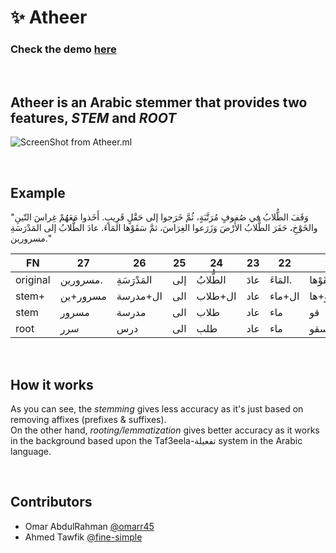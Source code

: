 # ✨ Atheer

### Check the demo [here](http://atheer.ml)

<br>

## Atheer is an Arabic stemmer that provides two features, *STEM* and *ROOT*

![ScreenShot from Atheer.ml](https://user-images.githubusercontent.com/58887202/171515129-da6db888-81b7-4b3d-b384-ecf902e8f647.png)

<br>

## Example
"وَقَفَ الطُّلابُ في صُفوفٍ مُرَتَّبَةٍ، ثُمَّ خَرَجوا إلى حَقْلٍ قَرِيبٍ. أَخَذوا مَعَهُمْ غِراسَ التّينِ والخَوْخِ، حَفَرَ الطُّلابُ الأَرْضَ وَزَرَعوا الغِرَاسَ، ثمَّ سَقَوْها المَاءَ. عادَ الطُّلابُ إلى المَدْرَسَةِ مسرورين."

|FN| 27| 26| 25| 24| 23| 22| 21| 20| 19| 18| 17| 16| 15| 14| 13| 12| 11| 10| 09| 08| 07| 06| 05| 04| 03| 02| 01| 00|
|---|---|---|---|---|---|---|---|---|---|---|---|---|---|---|---|---|---|---|---|---|---|---|---|---|---|---|---|---|
|original| مسرورين.| المَدْرَسَةِ| إلى| الطُّلابُ| عادَ| المَاءَ.| سَقَوْها| ثمَّ| الغِرَاسَ،| وَزَرَعوا| الأَرْضَ| الطُّلابُ| حَفَرَ| والخَوْخِ،| التّينِ| غِراسَ| مَعَهُمْ| أَخَذوا| قَرِيبٍ.| حَقْلٍ| إلى| خَرَجوا| ثُمَّ| مُرَتَّبَةٍ،| صُفوفٍ| في| الطُّلابُ| وَقَفَ|
|stem+| مسرور+ين| ال+مدرسة| الى| ال+طلاب| عاد| ال+ماء| س+قو+ها| ثم| ال+غراس| زرع+وا| ال+ارض| ال+طلاب| حفر| ال+خوخ| ال+ت+ين| غراس| معهم| اخذ+وا| قريب| حقل| الى |خرج+وا| ثم| مرتبة| صفوف| في| ال+طلاب| و+قف|
|stem| مسرور| مدرسة| الى| طلاب| عاد| ماء| قو| ثم| غراس| زرع| ارض| طلاب| حفر| خوخ| تين| غراس| معهم| اخذ| قريب| حقل| الى| خرج| ثم| مرتبة| صفوف| في| طلاب| قف|
|root| سرر| درس| الى| طلب| عاد| ماء| سقو| ثم| غرس| زرع| ارض| طلب| حفر| خوخ| تين| غرس| معهم| اخذ| قرب| حقل| الى| خرج| ثم| رتب| صفف| في| طلب| وقف|

<br>

## How it works

As you can see, the *stemming* gives less accuracy as it's just based on removing affixes (prefixes & suffixes).
<br>
On the other hand, *rooting/lemmatization* gives better accuracy as it works in the background based upon the Taf3eela-تفعيلة system in the Arabic language.


<br>

## Contributors

* Omar AbdulRahman [@omarr45](https://github.com/omarr45)
* Ahmed Tawfik [@fine-simple](https://github.com/fine-simple)
